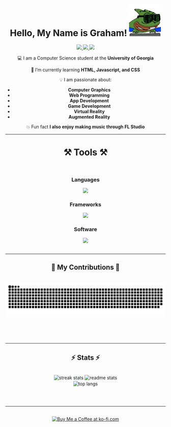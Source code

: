 <h1 align="center">Hello, My Name is Graham!  <img src="./pepega-hackermans.gif" alt="Hackermans GIF" width="100" height="100"/></h1>

<div align="center"> 
  <a href="mailto:gwhetsel2020@gmail.com">
    <img src="https://img.shields.io/badge/Gmail-D14836?style=for-the-badge&logo=gmail&logoColor=white" />
  </a>
  <a href="https://www.linkedin.com/in/grahamwhetsel/" target="_blank">
    <img src="https://img.shields.io/badge/LinkedIn-0077B5?style=for-the-badge&logo=linkedin&logoColor=white" target="_blank" />
  </a>
  <a href="https://gwhetsel.github.io/cv" target="_blank">
     <img src="https://img.shields.io/badge/Portfolio-FF5722?style=for-the-badge&logo=todoist&logoColor=white" target="_blank" />
  </a>
</div>

<div align="center">
 
 💻 I am a Computer Science student at the **University of Georgia**
 
 🧠 I’m currently learning **HTML, Javascript, and CSS**

💡 I am passionate about:
<ul align="center">
  <li><strong>Computer Graphics</strong></li>
  <li><strong>Web Programming</strong></li>
  <li><strong>App Development</strong></li>
  <li><strong>Game Development</strong></li>
  <li><strong>Virtual Reality</strong></li>
  <li><strong>Augmented Reality</strong></li>
</ul>

💥 Fun fact **I also enjoy making music through FL Studio**

 </div>

 <hr/>
 
<h1 align="center">⚒️ Tools ⚒️</h1>
<br/>
<div align="center">
    <h3 align="center"> Languages </h3>
    <img src="https://skillicons.dev/icons?i=java,c,cs,cpp,html,css,js,lua" />
    <h3 align="center"> Frameworks </h3>
    <img src="https://skillicons.dev/icons?i=nodejs,threejs,reactjs" />
    <h3 align="center"> Software </h3>
    <img src="https://skillicons.dev/icons?i=git,vscode,webstorm,eclipse,emacs,unity,unreal,blender" />
    <br>
</div>

<br/>
<hr/>

<div align="center">
  <h2>🐍 My Contributions 🐍</h2>
  <br>
  <img alt="snake eating my contributions" src="https://raw.githubusercontent.com/salesp07/salesp07/output/github-contribution-grid-snake.svg" />
  
  <br/><br/><br/>
</div>

<hr/>

<h2 align="center">⚡ Stats ⚡</h2>
<br>
<div align=center>
  <img width=390 src="https://github-readme-streak-stats-salesp07.vercel.app/?user=salesp07&count_private=true&theme=react&border_radius=10" alt="streak stats"/>
  <img width=390 src="https://github-readme-stats-salesp07.vercel.app/api?username=salesp07&count_private=true&show_icons=true&theme=react&rank_icon=github&border_radius=10" alt="readme stats" />
  <br/>
  <img width=325 align="center" src="https://github-readme-stats-salesp07.vercel.app/api/top-langs/?username=salesp07&hide=HTML&langs_count=8&layout=compact&theme=react&border_radius=10&size_weight=0.5&count_weight=0.5&exclude_repo=github-readme-stats" alt="top langs" />
</div>

<br/><br/>

<hr/>

<br/>

<div align="center">
<a href='https://ko-fi.com/V7V4RAK9C' target='_blank'><img height='64' style='border:0px;height:64px;' src='https://storage.ko-fi.com/cdn/kofi1.png?v=3' border='0' alt='Buy Me a Coffee at ko-fi.com' /></a>
</div>

<br/>
